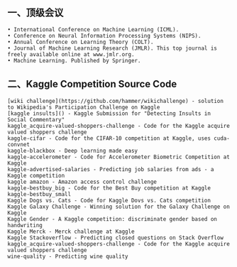 ##  一、顶级会议
    • International Conference on Machine Learning (ICML).
    • Conference on Neural Information Processing Systems (NIPS).
    • Annual Conference on Learning Theory (COLT).
    • Journal of Machine Learning Research (JMLR). This top journal is freely available online at www.jmlr.org.
    • Machine Learning. Published by Springer.

##  二、Kaggle Competition Source Code
    [wiki challenge](https://github.com/hammer/wikichallenge) - solution to Wikipedia's Participation Challenge on Kaggle
    [kaggle insults]() - Kaggle Submission for "Detecting Insults in Social Commentary"
    kaggle_acquire-valued-shoppers-challenge - Code for the Kaggle acquire valued shoppers challenge
    kaggle-cifar - Code for the CIFAR-10 competition at Kaggle, uses cuda-convnet
    kaggle-blackbox - Deep learning made easy
    kaggle-accelerometer - Code for Accelerometer Biometric Competition at Kaggle
    kaggle-advertised-salaries - Predicting job salaries from ads - a Kaggle competition
    kaggle amazon - Amazon access control challenge
    kaggle-bestbuy_big - Code for the Best Buy competition at Kaggle
    kaggle-bestbuy_small
    Kaggle Dogs vs. Cats - Code for Kaggle Dovs vs. Cats competition
    Kaggle Galaxy Challenge - Winning solution for the Galaxy Challenge on Kaggle
    Kaggle Gender - A Kaggle competition: discriminate gender based on handwriting
    Kaggle Merck - Merck challenge at Kaggle
    Kaggle Stackoverflow - Predicting closed questions on Stack Overflow
    kaggle_acquire-valued-shoppers-challenge - Code for the Kaggle acquire valued shoppers challenge
    wine-quality - Predicting wine quality

